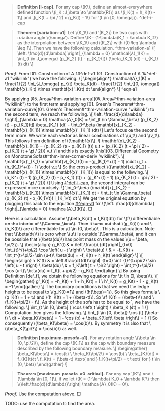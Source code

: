 > **Definition \[i-cap\].** For any cap \\(K\\), define an almost-everywhere defined function \\(i\_K : J\_\beta \to \mathbb{R}\\) as \\(i\_K(t) = h\_K(t) - 1\\) and \\(i\_K(t + \pi / 2) = g\_K(t) - 1\\) for \\(t \in \[0, \omega\]\\). ^def-i-cap

> **Theorem \[variation-a1\].** Let \\(K\_1\\) and \\(K\_2\\) be two caps with rotation angle \\(\omega\\). Define \\(K= (1-\lambda)K\_1 + \lambda K\_2\\) as the interpolation between \\(K\_1\\) and \\(K\_2\\) with \\(0 \leq \lambda \leq 1\\). Then we have the following calculation. ^thm-variation-a1
> \\\[
> \left. \frac{d}{d\lambda} \right|\_{\lambda = 0} \mathcal{A}\_1(K)
> = \int\_{t \in J\_\omega} (p\_{K\_2} (t) - p\_{K\_1}(t)) (\beta\_{K\_1} (dt) - i\_{K\_1}(t) dt)
> \\\]

*Proof.* From [01. Construction of A\_1#^def-a1](01. Construction of A_1#^def-a1 "wikilink") we have the following.
\\\[
\begin{align\*}
\mathcal{A}\_1(K) = \frac{1}{2} \int\_{J\_\omega} p\_K(t) \beta\_K(dt) - 
\frac{1}{2} \int\_{\[0, \omega\]} \mathbf{x}\_K(t) \times \mathbf{x}'\_K(t) dt
\end{align\*}
\\\]
^eqn-a1

By applying [05. Area#^thm-variation-area](05. Area#^thm-variation-area "wikilink") to the first term and applying [01. Green's Theorem#^thm-variation-curve](01. Green's Theorem#^thm-variation-curve "wikilink") to the second term, we reach the following.
\\\[
\left. \frac{d}{d\lambda} \right|\_{\lambda = 0} \mathcal{A}\_0(K)
= \int\_{t \in \Gamma\_\beta} (p\_{K\_2} (t) - p\_{K\_1}(t)) \beta\_{K\_1} (dt) - 
\int\_0^\beta (\mathbf{x}\_{K\_2} - \mathbf{x}\_{K\_1}) \times \mathbf{x}'\_{K\_1} (dt)
\\\]
Let's focus on the second term more. We write each vector as linear combinations of \\(u\_t\\) and \\(v\_t\\).
This follows from definition of \\(\mathbf{x}\\).
\\\[
\mathbf{x}\_{K\_2} - \mathbf{x}\_{K\_1} = (p\_{K\_2} (t) - p\_{K\_1} (t)) u\_t + 
(p\_{K\_2} (t + \pi / 2) - p\_{K\_1} (t + \pi / 2))) v\_t
\\\]
and this is exactly [this](03. Differential Geometry on Monotone Sofas#^thm-inner-corner-deriv "wikilink").
\\\[
\mathbf{x}'\_{K\_1} = \mathbf{v}\_{K\_1}(t) = -(g\_{K\_1}^+(t) - 1) \cdot u\_t + (h\_{K\_1}^+(t) - 1) \cdot v\_t
\\\]
So the cross-product \\((\mathbf{x}\_{K\_2} - \mathbf{x}\_{K\_1}) \times \mathbf{x}'\_{K\_1}\\) is equal to the following.
\\\[
(h\_K^+(t) - 1) (p\_{K\_2} (t) - p\_{K\_1} (t)) + (g\_K^+(t) - 1) (p\_{K\_2} (t + \pi / 2) - p\_{K\_1} (t + \pi / 2)))
\\\]
Using [\#^def-i-cap](#^def-i-cap "wikilink"), the second integral can be expressed more concisely.
\\\[
\int\_0^\beta (\mathbf{x}\_{K\_2} - \mathbf{x}\_{K\_1}) \times \mathbf{x}'\_{K\_1} dt = 
\int\_{t \in \Gamma\_\beta} (p\_{K\_2} (t) - p\_{K\_1}(t)) i\_{K\_1}(t) dt
\\\]
We get the original equation by plugging this back to the equation [\#^eqn-a1](#^eqn-a1 "wikilink") for \\(\left. \frac{d}{d\lambda} \right|\_{\lambda = 0} \mathcal{A}\_1(K)\\). □

Here is a calculation. Assume \\(\beta\_K(dt) = f\_K(t)dt\\) for \\(f\\) differentiable on the interior of \\(\Gamma\_\beta\\). Then it turns out that \\(g\_K(t)\\) and \\(h\_K(t)\\) are differentiable for \\(t \in (0, \beta)\\). This is a calculation. Note that \\(\beta(du)\\) is zero when \\(u\\) is outside \\(\Gamma\_\beta\\), and it can be possible that \\(\beta(du)\\) has point mass on the values \\(u = \beta, \pi/2\\).
\\\[
\begin{align}
g\_K'(t) & = \left.\frac{d}{dt}\right|\_{t=0} \int\_{t}^{t+\pi/2} \cos \left( u - t \right) \\ \beta(du) \\
& = -f\_K(t) + \int\_t^{t+\pi/2} \sin (u-t)\\ \beta(du) = -f\_K(t) + h\_K(t) 
\end{align}
\\\]
\\\[
\begin{align}
h\_K'(t) & = \left.\frac{d}{dt}\right|\_{t=0} \int\_{t}^{t+\pi/2} \sin \left( u - t \right) \\ \beta(du) \\
& = f\_K\left( t + \pi/2 \right) - \int\_t^{t+\pi/2} \cos (u-t)\\ \beta(du) = f\_K(t + \pi/2) - g\_K(t)
\end{align}
\\\]
By using Definition \[def\_f\], we obtain the following equations for \\(t \in (0, \beta)\\).
\\\[
\begin{gather}
g'\_K(t) = -h\_K(t) + 1 + h\_K(t) = 1 \\
h'\_K(t) = g\_K(t) - 1 - g\_K(t) = -1
\end{gather}
\\\]
The boundary conditions is that we need the ledge heights to be equal to \\(g\_K(0)=1\\) and \\(h(\beta)=1\\). So this gives formula \\(g\_K(t) = 1 + t\\) and \\(h\_K(t) = 1 + (\beta-t)\\). So \\(f\_K(t) = (\beta-t)\\) and \\(f\_K(t+\pi/2) = t\\).
As the height of the sofa has to be equal to 1, we have the following.
\\\[
\int\_{t \in \[0, \beta\] } \cos \left( t \right) \\ \beta\_K (dt) = 1
\\\]
Computation then gives the following.
\\\[
\int\_{t \in \[0, \beta\]} \cos (t) (\beta-t) \\ dt + \beta\_K(\\\beta\\) = 1 - \cos (b) + \beta\_K(\left\\ \beta \right\\) = 1
\\\]
So consequently \\(\beta\_K(\\\beta\\) = \cos(b)\\). By symmetry it is also that \\(\beta\_K(\\\pi/2\\) = \cos(b)\\) as well.

> **Definition \[maximum-presofa-a1\].** For any rotation angle \\(\beta \in \[0, \pi/2\]\\), define the cap \\(K\_1\\) as the cap with boundary measure described by the following boundary measure.
> \\\[
> \begin{gather}
> \beta\_K(\\\beta\\) = \cos(b) \\
> \beta\_K(\\\pi/2\\) = \cos(b) \\
> \beta\_{K}(dt) = f\_{K}(t)dt \\
> f\_K(t) = (\beta-t) \text{ and } f\_K(t+\pi/2) = t \text{ for } t \in (0, \beta)
> \end{gather}
> \\\]

> **Theorem \[maximum-presofa-a0-critical\].** For any cap \\(K'\\) and \\(\lambda \in \[0, 1\]\\), if we let \\(K = (1-\lambda) K\_0 + \lambda K'\\) then \\(\left.\frac{d}{d\lambda}\right| \mathcal{A}\_0(K) = 0\\).

*Proof.* Use the computation above. □

TODO: use the computation to find the area.
